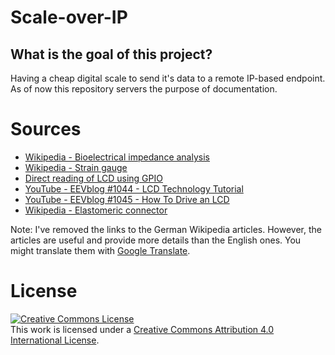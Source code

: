# Scale-over-IP


## What is the goal of this project?


Having a cheap digital scale to send it's data to a remote IP-based endpoint. As of now this repository servers the purpose of documentation. 



# Sources


- [Wikipedia - Bioelectrical impedance analysis](https://en.wikipedia.org/wiki/Bioelectrical_impedance_analysis) 
- [Wikipedia - Strain gauge](https://en.wikipedia.org/wiki/Strain_gauge)
- [Direct reading of LCD using GPIO](https://www.instructables.com/id/Direct-Reading-of-LCD-Using-General-Purpose-IO/)
- [YouTube - EEVblog #1044 - LCD Technology Tutorial](https://www.youtube.com/watch?v=mo4_5vG8bbU)
- [YouTube - EEVblog #1045 - How To Drive an LCD](https://www.youtube.com/watch?v=ZP0KxZl5N2o)
- [Wikipedia - Elastomeric connector](https://en.wikipedia.org/wiki/Elastomeric_connector)


Note: I've removed the links to the German Wikipedia articles. However, the articles are useful and provide more details than the English ones. You might translate them with [Google Translate](https://translate.google.com/).

# License 

<a rel="license" href="http://creativecommons.org/licenses/by/4.0/"><img alt="Creative Commons License" style="border-width:0" src="https://i.creativecommons.org/l/by/4.0/80x15.png" /></a><br />This work is licensed under a <a rel="license" href="http://creativecommons.org/licenses/by/4.0/">Creative Commons Attribution 4.0 International License</a>.
